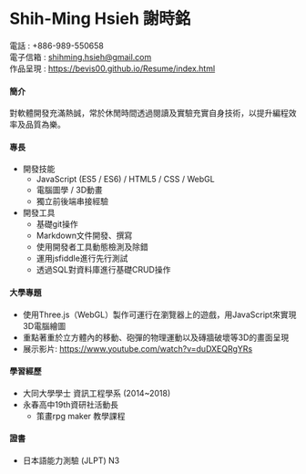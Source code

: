 # Shih-Ming Hsieh 謝時銘


電話 : +886-989-550658  
電子信箱 : shihming.hsieh@gmail.com  
作品呈現 : https://bevis00.github.io/Resume/index.html  


#### 簡介
對軟體開發充滿熱誠，常於休閒時間透過閱讀及實驗充實自身技術，以提升編程效率及品質為樂。

#### 專長
- 開發技能
  - JavaScript (ES5 / ES6) / HTML5 / CSS / WebGL
  - 電腦圖學 / 3D動畫
  - 獨立前後端串接經驗
- 開發工具
  - 基礎git操作
  - Markdown文件開發、撰寫
  - 使用開發者工具動態檢測及除錯
  - 運用jsfiddle進行先行測試
  - 透過SQL對資料庫進行基礎CRUD操作
  
#### 大學專題
  - 使用Three.js（WebGL）製作可運行在瀏覽器上的遊戲，用JavaScript來實現3D電腦繪圖
  - 重點著重於立方體內的移動、砲彈的物理運動以及磚牆破壞等3D的畫面呈現
  - 展示影片: https://www.youtube.com/watch?v=duDXEQRgYRs
  
#### 學習經歷
- 大同大學學士 資訊工程學系 (2014~2018)
- 永春高中19th資研社活動長
  - 策畫rpg maker 教學課程

#### 證書
- 日本語能力測驗 (JLPT)  N3